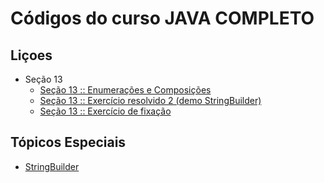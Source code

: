 # Códigos do curso JAVA COMPLETO

## Liçoes
- Seção 13
    - [Seção 13 :: Enumerações e Composições](./secao_12_composicao_ex_1)
    - [Seção 13 :: Exercício resolvido 2 (demo StringBuilder)](./secao_13_composicao_ex2_StringBuilder)
	- [Seção 13 :: Exercício de fixação](./secao_13_exercicio_fixacao)

## Tópicos Especiais
- [StringBuilder](./string_builder)